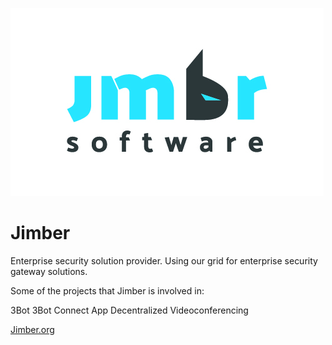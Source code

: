 ![jimber logo](./img/jimber_logo.jpg)


# Jimber

Enterprise security solution provider. Using our grid for enterprise security gateway solutions.

Some of the projects that Jimber is involved in:

3Bot 
3Bot Connect App
Decentralized Videoconferencing

[Jimber.org](https://jimber.org)